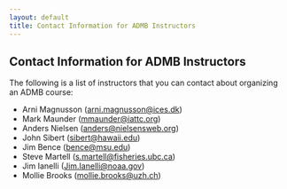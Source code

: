 ```yaml
---
layout: default
title: Contact Information for ADMB Instructors
---
```


<h2>Contact Information for ADMB Instructors</h2>

The following is a list of instructors that you can contact about organizing an ADMB course:

* Arni Magnusson (arni.magnusson@ices.dk)
* Mark Maunder (mmaunder@iattc.org)
* Anders Nielsen (anders@nielsensweb.org)
* John Sibert (sibert@hawaii.edu)
* Jim Bence (bence@msu.edu)
* Steve Martell (s.martell@fisheries.ubc.ca)
* Jim Ianelli (Jim.Ianelli@noaa.gov)
* Mollie Brooks (mollie.brooks@uzh.ch)
